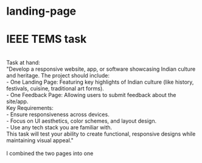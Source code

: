 # landing-page
# IEEE TEMS task
<br>
Task at hand:<br>
"Develop a responsive website, app, or software showcasing Indian culture and heritage. The project should include:<br>
- One Landing Page: Featuring key highlights of Indian culture (like history, festivals, cuisine, traditional art forms).<br>
- One Feedback Page: Allowing users to submit feedback about the site/app.<br>
Key Requirements:<br>
- Ensure responsiveness across devices.<br>
- Focus on UI aesthetics, color schemes, and layout design.<br>
- Use any tech stack you are familiar with.<br>
This task will test your ability to create functional, responsive designs while maintaining visual appeal."<br>
<br>
I combined the two pages into one


